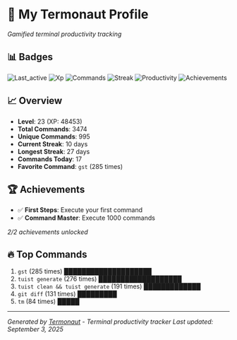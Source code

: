 # 🚀 My Termonaut Profile

*Gamified terminal productivity tracking*

## 📊 Badges

![Last_active](https://img.shields.io/badge/Last+Active-5h+ago-green?style=flat-square&logo=terminal&logoColor=white) ![Xp](https://img.shields.io/badge/XP-Level+23+%2848453%2F57600%29-blue?style=flat-square&logo=terminal&logoColor=white) ![Commands](https://img.shields.io/badge/Commands-3474-blue?style=flat-square&logo=terminal&logoColor=white) ![Streak](https://img.shields.io/badge/Streak-10+days-blue?style=flat-square&logo=terminal&logoColor=white) ![Productivity](https://img.shields.io/badge/Productivity-80.0%25-green?style=flat-square&logo=terminal&logoColor=white) ![Achievements](https://img.shields.io/badge/Achievements-5%2F10-blue?style=flat-square&logo=terminal&logoColor=white) 

## 📈 Overview

- **Level**: 23 (XP: 48453)
- **Total Commands**: 3474
- **Unique Commands**: 995
- **Current Streak**: 10 days
- **Longest Streak**: 27 days
- **Commands Today**: 17
- **Favorite Command**: `gst` (285 times)

## 🏆 Achievements

- ✅ **First Steps**: Execute your first command
- ✅ **Command Master**: Execute 1000 commands

*2/2 achievements unlocked*

## 🔥 Top Commands

1. `gst` (285 times) ████████████████████
2. `tuist generate` (276 times) ███████████████████
3. `tuist clean && tuist generate` (191 times) █████████████
4. `git diff` (131 times) █████████
5. `tm` (84 times) █████

---

*Generated by [Termonaut](https://github.com/oiahoon/termonaut) - Terminal productivity tracker*
*Last updated: September 3, 2025*
